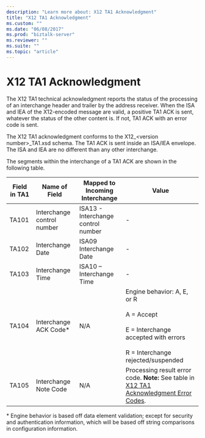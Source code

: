 ```yaml
---
description: "Learn more about: X12 TA1 Acknowledgment"
title: "X12 TA1 Acknowledgment"
ms.custom: ""
ms.date: "06/08/2017"
ms.prod: "biztalk-server"
ms.reviewer: ""
ms.suite: ""
ms.topic: "article"
---
```

# X12 TA1 Acknowledgment
The X12 TA1 technical acknowledgment reports the status of the processing of an interchange header and trailer by the address receiver. When the ISA and IEA of the X12-encoded message are valid, a positive TA1 ACK is sent, whatever the status of the other content is. If not, TA1 ACK with an error code is sent.  
  
 The X12 TA1 acknowledgment conforms to the X12_\<version number\>_TA1.xsd schema. The TA1 ACK is sent inside an ISA/IEA envelope. The ISA and IEA are no different than any other interchange.  
  
 The segments within the interchange of a TA1 ACK are shown in the following table.  
  
|Field in TA1|Name of Field|Mapped to Incoming Interchange|Value|  
|------------------|-------------------|------------------------------------|-----------|  
|TA101|Interchange control number|ISA13 - Interchange control number|-|  
|TA102|Interchange Date|ISA09 Interchange Date|-|  
|TA103|Interchange Time|ISA10 – Interchange Time|-|  
|TA104|Interchange ACK Code*|N/A|Engine behavior: A, E, or R<br /><br /> A = Accept<br /><br /> E = Interchange accepted with errors<br /><br /> R = Interchange rejected/suspended|  
|TA105|Interchange Note Code|N/A|Processing result error code. **Note:**  See table in [X12 TA1 Acknowledgment Error Codes](../core/x12-ta1-acknowledgment-error-codes.md).|  
  
 \* Engine behavior is based off data element validation; except for security and authentication information, which will be based off string comparisons in configuration information.
